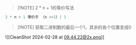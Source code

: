 
> [!NOTE] 2 * n + 1的等价写法
```java
2 * n + 1 等价于 （n >>1）| 1
```





> [!NOTE] 获取二进制数的最后一个1，其余的各个位置变成0

![[CleanShot 2024-02-28 at 09.44.22@2x.png]]
